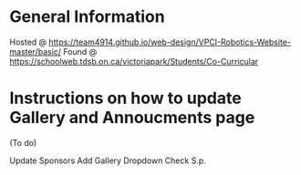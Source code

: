 # General Information
Hosted @ https://team4914.github.io/web-design/VPCI-Robotics-Website-master/basic/
Found @ https://schoolweb.tdsb.on.ca/victoriapark/Students/Co-Curricular

# Instructions on how to update Gallery and Annoucments page
(To do)

Update Sponsors
Add Gallery Dropdown
Check S.p.


